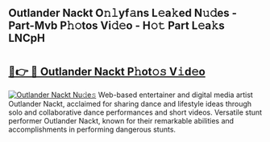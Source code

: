 ## Outlander Nackt O𝚗𝚕yf𝚊ns L𝚎a𝚔ed N𝚞𝚍es - Part-Mvb P𝚑𝚘tos Vi𝚍𝚎o - H𝚘𝚝 Part L𝚎a𝚔s LNCpH

# <h2><a href="http://kfa9d9.oniu.top/?m=Outlander+Nackt">🔗👉 🔴 Outlander Nackt P𝚑ot𝚘𝚜 V𝚒d𝚎o</a></h2>

[![Outlander Nackt Nu𝚍e𝚜](https://i.imgur.com/0qMVB7G.gif)](http://kfa9d9.oniu.top/?m=Outlander+Nackt)
Web-based entertainer and digital media artist Outlander Nackt, acclaimed for sharing dance and lifestyle ideas through solo and collaborative dance performances and short videos. Versatile stunt performer Outlander Nackt, known for their remarkable abilities and accomplishments in performing dangerous stunts.  
